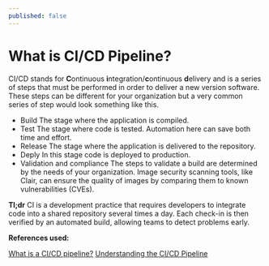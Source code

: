 ```yaml
---
published: false
---
```

# What is CI/CD Pipeline?

CI/CD stands for **C**ontinuous **i**ntegration/**c**ontinuous **d**elivery and is a series of steps that must be performed in order to deliver a new version software.
These steps can be different for your organization but a very common series of step would look something like this.
- Build
	The stage where the application is compiled.
- Test
 	The stage where code is tested. Automation here can save both time and effort.
- Release
	The stage where the application is delivered to the repository.
- Deply
	 In this stage code is deployed to production.
- Validation and compliance
	The steps to validate a build are determined by the needs of your organization. Image security scanning 	tools, like Clair, can ensure the quality of images by comparing them to known vulnerabilities (CVEs).


**Tl;dr** CI is a development practice that requires developers to integrate code into a shared repository several times a day. Each check-in is then verified by an automated build, allowing teams to detect problems early.


**References used:**

[What is a CI/CD pipeline?](https://www.redhat.com/en/topics/devops/what-cicd-pipeline)
[Understanding the CI/CD Pipeline](https://www.plutora.com/blog/understanding-ci-cd-pipeline)
